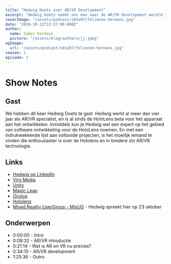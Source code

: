 ```yaml
---
title: "Hedwig Doets over AR/VR Development"
excerpt: "Hedwig Doets neemt ons mee naar de AR/VR Development wereld."
coverImage: "/assets/podcast/s01e07/felienne-hermans.jpg"
date: "2019-10-22T13:37:00.000Z"
author:
  name: Saber Karmous
  picture: "/assets/blog/authors/jj.jpeg"
ogImage:
  url: "/assets/podcast/s01e07/felienne-hermans.jpg"
season: 1
episode: 3
---
```


# Show Notes

## Gast

We hebben dit keer Hedwig Doets te gast. Hedwig werkt al meer dan vier jaar als AR/VR specialist, en is al sinds de HoloLens beta voor het apparaat aan het ontwikkelen. Inmiddels kun je Hedwig wel een expert op het gebied van software ontwikkeling voor de HoloLens noemen. En met een indrukwekkende lijst aan voltooide projecten, is het moeilijk iemand te vinden die enthousiaster is over de Hololens en in bredere zin AR/VR technologie.

## Links

- [Hedwig op LinkedIn](https://www.linkedin.com/in/hedwigdoets)
- [Viro Media](https://viromedia.com)
- [Unity](https://unity.com)
- [Magic Leap](https://www.magicleap.com)
- [Oculus](https://www.oculus.com)
- [Hololens](https://www.microsoft.com/en-us/hololens)
- [Mixed Reality UserGroup - MixUG](http://www.mixug.com/) - Hedwig spreekt hier op 23 oktober

## Onderwerpen

- 0:00:00 - Intro
- 0:08:32 - AR/VR introductie
- 0:21:14 - Wat is AR en VR nu precies?
- 0:34:10 - AR/VR development
- 1:25:36 - Outro
